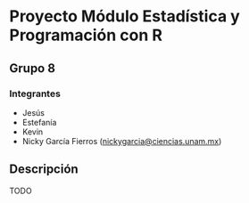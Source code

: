 # Proyecto Módulo Estadística y Programación con R

## Grupo 8

### Integrantes
- Jesús
- Estefanía
- Kevin
- Nicky García Fierros (nickygarcia@ciencias.unam.mx)

## Descripción

TODO

